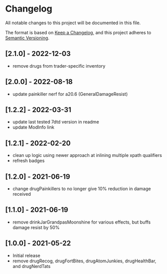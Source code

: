 # Changelog

All notable changes to this project will be documented in this file.

The format is based on [Keep a Changelog](https://keepachangelog.com/en/1.0.0/),
and this project adheres to [Semantic Versioning](https://semver.org/spec/v2.0.0.html).

## [2.1.0] - 2022-12-03

- remove drugs from trader-specific inventory

## [2.0.0] - 2022-08-18

- update painkiller nerf for a20.6 (GeneralDamageResist)

## [1.2.2] - 2022-03-31

- update last tested 7dtd version in readme
- update ModInfo link

## [1.2.1] - 2022-02-20

- clean up logic using newer approach at inlining multiple xpath qualifiers
- refresh badges

## [1.2.0] - 2021-06-19

- change drugPainkillers to no longer give 10% reduction in damage received

## [1.1.0] - 2021-06-19

- remove drinkJarGrandpasMoonshine for various effects, but buffs damage resist by 50%

## [1.0.0] - 2021-05-22

- Initial release
- remove drugRecog, drugFortBites, drugAtomJunkies, drugHealthBar, and drugNerdTats
